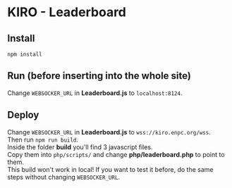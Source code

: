 # KIRO - Leaderboard

## Install

`npm install`

## Run (before inserting into the whole site)

Change `WEBSOCKER_URL` in **Leaderboard.js** to `localhost:8124`.

## Deploy

Change `WEBSOCKER_URL` in **Leaderboard.js** to `wss://kiro.enpc.org/wss`.  
Then run `npm run build`.  
Inside the folder **build** you'll find 3 javascript files.  
Copy them into `php/scripts/` and change **php/leaderboard.php** to point to them.  
This build won't work in local! If you want to test it before, do the same steps without changing `WEBSOCKER_URL`.